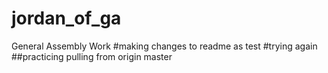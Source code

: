 # jordan_of_ga
General Assembly Work
#making changes to readme as test
#trying again
##practicing pulling from origin master
